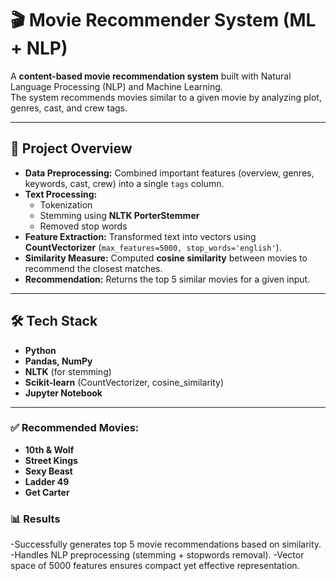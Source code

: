 # 🎬 Movie Recommender System (ML + NLP)

A **content-based movie recommendation system** built with Natural Language Processing (NLP) and Machine Learning.  
The system recommends movies similar to a given movie by analyzing plot, genres, cast, and crew tags.

---

## 📌 Project Overview
- **Data Preprocessing:** Combined important features (overview, genres, keywords, cast, crew) into a single `tags` column.
- **Text Processing:**  
  - Tokenization  
  - Stemming using **NLTK PorterStemmer**  
  - Removed stop words  
- **Feature Extraction:** Transformed text into vectors using **CountVectorizer** (`max_features=5000, stop_words='english'`).
- **Similarity Measure:** Computed **cosine similarity** between movies to recommend the closest matches.
- **Recommendation:** Returns the top 5 similar movies for a given input.

---

## 🛠️ Tech Stack
- **Python**
- **Pandas, NumPy**
- **NLTK** (for stemming)
- **Scikit-learn** (CountVectorizer, cosine_similarity)
- **Jupyter Notebook**
---
### ✅ Recommended Movies:
- **10th & Wolf**
- **Street Kings**
- **Sexy Beast**
- **Ladder 49**
- **Get Carter**

### 📊 Results
-Successfully generates top 5 movie recommendations based on similarity.
-Handles NLP preprocessing (stemming + stopwords removal).
-Vector space of 5000 features ensures compact yet effective representation.

